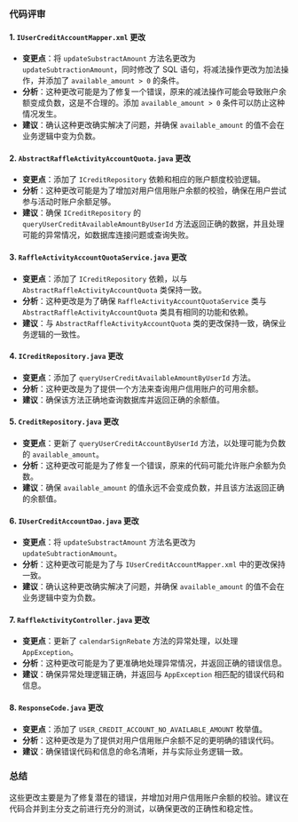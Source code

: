 ### 代码评审

#### 1. `IUserCreditAccountMapper.xml` 更改

- **变更点**：将 `updateSubstractAmount` 方法名更改为 `updateSubtractionAmount`，同时修改了 SQL 语句，将减法操作更改为加法操作，并添加了 `available_amount > 0` 的条件。
- **分析**：这种更改可能是为了修复一个错误，原来的减法操作可能会导致账户余额变成负数，这是不合理的。添加 `available_amount > 0` 条件可以防止这种情况发生。
- **建议**：确认这种更改确实解决了问题，并确保 `available_amount` 的值不会在业务逻辑中变为负数。

#### 2. `AbstractRaffleActivityAccountQuota.java` 更改

- **变更点**：添加了 `ICreditRepository` 依赖和相应的账户额度校验逻辑。
- **分析**：这种更改可能是为了增加对用户信用账户余额的校验，确保在用户尝试参与活动时账户余额足够。
- **建议**：确保 `ICreditRepository` 的 `queryUserCreditAvailableAmountByUserId` 方法返回正确的数据，并且处理可能的异常情况，如数据库连接问题或查询失败。

#### 3. `RaffleActivityAccountQuotaService.java` 更改

- **变更点**：添加了 `ICreditRepository` 依赖，以与 `AbstractRaffleActivityAccountQuota` 类保持一致。
- **分析**：这种更改是为了确保 `RaffleActivityAccountQuotaService` 类与 `AbstractRaffleActivityAccountQuota` 类具有相同的功能和依赖。
- **建议**：与 `AbstractRaffleActivityAccountQuota` 类的更改保持一致，确保业务逻辑的一致性。

#### 4. `ICreditRepository.java` 更改

- **变更点**：添加了 `queryUserCreditAvailableAmountByUserId` 方法。
- **分析**：这种更改是为了提供一个方法来查询用户信用账户的可用余额。
- **建议**：确保该方法正确地查询数据库并返回正确的余额值。

#### 5. `CreditRepository.java` 更改

- **变更点**：更新了 `queryUserCreditAccountByUserId` 方法，以处理可能为负数的 `available_amount`。
- **分析**：这种更改可能是为了修复一个错误，原来的代码可能允许账户余额为负数。
- **建议**：确保 `available_amount` 的值永远不会变成负数，并且该方法返回正确的余额值。

#### 6. `IUserCreditAccountDao.java` 更改

- **变更点**：将 `updateSubstractAmount` 方法名更改为 `updateSubtractionAmount`。
- **分析**：这种更改可能是为了与 `IUserCreditAccountMapper.xml` 中的更改保持一致。
- **建议**：确认这种更改确实解决了问题，并确保 `available_amount` 的值不会在业务逻辑中变为负数。

#### 7. `RaffleActivityController.java` 更改

- **变更点**：更新了 `calendarSignRebate` 方法的异常处理，以处理 `AppException`。
- **分析**：这种更改可能是为了更准确地处理异常情况，并返回正确的错误信息。
- **建议**：确保异常处理逻辑正确，并返回与 `AppException` 相匹配的错误代码和信息。

#### 8. `ResponseCode.java` 更改

- **变更点**：添加了 `USER_CREDIT_ACCOUNT_NO_AVAILABLE_AMOUNT` 枚举值。
- **分析**：这种更改是为了提供对用户信用账户余额不足的更明确的错误代码。
- **建议**：确保错误代码和信息的命名清晰，并与实际业务逻辑一致。

### 总结

这些更改主要是为了修复潜在的错误，并增加对用户信用账户余额的校验。建议在代码合并到主分支之前进行充分的测试，以确保更改的正确性和稳定性。